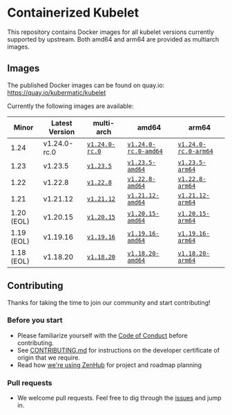 # Containerized Kubelet

This repository contains Docker images for all kubelet versions currently supported by upstream.
Both amd64 and arm64 are provided as multiarch images.

## Images

The published Docker images can be found on quay.io: https://quay.io/kubermatic/kubelet

Currently the following images are available:

<!-- versions_start -->
| Minor | Latest Version | multi-arch | amd64 | arm64 |
| ----- | ------- | ---------- | ----- | ----- |
| 1.24 | v1.24.0-rc.0 | [`v1.24.0-rc.0`](https://quay.io/kubermatic/kubelet:v1.24.0-rc.0) | [`v1.24.0-rc.0-amd64`](https://quay.io/kubermatic/kubelet:v1.24.0-rc.0-amd64) | [`v1.24.0-rc.0-arm64`](https://quay.io/kubermatic/kubelet:v1.24.0-rc.0-arm64) |
| 1.23 | v1.23.5 | [`v1.23.5`](https://quay.io/kubermatic/kubelet:v1.23.5) | [`v1.23.5-amd64`](https://quay.io/kubermatic/kubelet:v1.23.5-amd64) | [`v1.23.5-arm64`](https://quay.io/kubermatic/kubelet:v1.23.5-arm64) |
| 1.22 | v1.22.8 | [`v1.22.8`](https://quay.io/kubermatic/kubelet:v1.22.8) | [`v1.22.8-amd64`](https://quay.io/kubermatic/kubelet:v1.22.8-amd64) | [`v1.22.8-arm64`](https://quay.io/kubermatic/kubelet:v1.22.8-arm64) |
| 1.21 | v1.21.12 | [`v1.21.12`](https://quay.io/kubermatic/kubelet:v1.21.12) | [`v1.21.12-amd64`](https://quay.io/kubermatic/kubelet:v1.21.12-amd64) | [`v1.21.12-arm64`](https://quay.io/kubermatic/kubelet:v1.21.12-arm64) |
| 1.20 (EOL) | v1.20.15 | [`v1.20.15`](https://quay.io/kubermatic/kubelet:v1.20.15) | [`v1.20.15-amd64`](https://quay.io/kubermatic/kubelet:v1.20.15-amd64) | [`v1.20.15-arm64`](https://quay.io/kubermatic/kubelet:v1.20.15-arm64) |
| 1.19 (EOL) | v1.19.16 | [`v1.19.16`](https://quay.io/kubermatic/kubelet:v1.19.16) | [`v1.19.16-amd64`](https://quay.io/kubermatic/kubelet:v1.19.16-amd64) | [`v1.19.16-arm64`](https://quay.io/kubermatic/kubelet:v1.19.16-arm64) |
| 1.18 (EOL) | v1.18.20 | [`v1.18.20`](https://quay.io/kubermatic/kubelet:v1.18.20) | [`v1.18.20-amd64`](https://quay.io/kubermatic/kubelet:v1.18.20-amd64) | [`v1.18.20-arm64`](https://quay.io/kubermatic/kubelet:v1.18.20-arm64) |


<!-- versions_end -->

## Contributing

Thanks for taking the time to join our community and start contributing!

### Before you start

* Please familiarize yourself with the [Code of Conduct][3] before contributing.
* See [CONTRIBUTING.md][2] for instructions on the developer certificate of origin that we require.
* Read how [we're using ZenHub][13] for project and roadmap planning

### Pull requests

* We welcome pull requests. Feel free to dig through the [issues][1] and jump in.

[1]: https://github.com/kubermatic/kubelet/issues
[2]: https://github.com/kubermatic/kubelet/blob/master/CONTRIBUTING.md
[3]: https://github.com/kubermatic/kubelet/blob/master/CODE_OF_CONDUCT.md

[11]: https://groups.google.com/forum/#!forum/kubermatic-dev
[12]: https://kubermatic.slack.com/messages/kubelet
[13]: https://github.com/kubermatic/kubelet/blob/master/Zenhub.md
[15]: http://slack.kubermatic.io/
